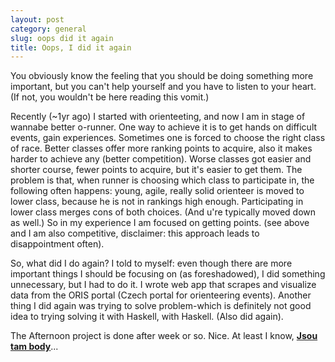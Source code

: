 ```yaml
---
layout: post
category: general
slug: oops did it again
title: Oops, I did it again
---
```

You obviously know the feeling that you should be doing something more important, but you can't help yourself and you have to listen to your heart. (If not, you wouldn't be here reading this vomit.)

Recently (~1yr ago) I started with orienteeting, and now I am in stage of wannabe better o-runner. One way to achieve it is to get hands on difficult events, gain experiences. Sometimes one is forced to choose the right class of race. Better classes offer more ranking points to acquire, also it makes harder to achieve any (better competition). Worse classes got easier and shorter course, fewer points to acquire, but it's easier to get them.
The problem is that, when runner is choosing which class to participate in, the following often happens: young, agile, really solid orienteer is moved to lower class, because he is not in rankings high enough. Participating in lower class merges cons of both choices. (And u're typically moved down as well.) So in my experience I am focused on getting points. (see above and I am also competitive, disclaimer: this approach leads to disappointment often).

So, what did I do again? I told to myself: even though there are more important things I should be focusing on (as foreshadowed), I did something unnecessary, but I had to do it. I wrote web app that scrapes and visualize data from the ORIS portal (Czech portal for orienteering events). Another thing I did again was trying to solve problem-which is definitely not good idea to trying solving it with Haskell, with Haskell. (Also did again).

The Afternoon project is done after week or so. Nice. At least I know, **[Jsou tam body](https://github.com/Facktorial/jsou-tam-body)**...
